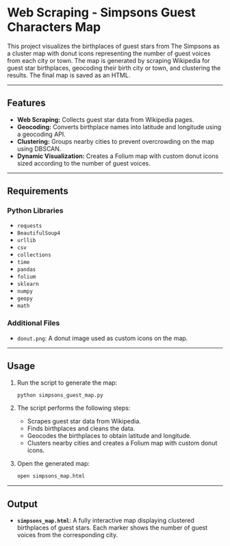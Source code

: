 # Web Scraping - Simpsons Guest Characters Map

This project visualizes the birthplaces of guest stars from The Simpsons as a cluster map with donut icons representing the number of guest voices from each city or town. The map is generated by scraping Wikipedia for guest star birthplaces, geocoding their birth city or town, and clustering the results. The final map is saved as an HTML. 

---

## Features
- **Web Scraping:** Collects guest star data from Wikipedia pages.
- **Geocoding:** Converts birthplace names into latitude and longitude using a geocoding API.
- **Clustering:** Groups nearby cities to prevent overcrowding on the map using DBSCAN.
- **Dynamic Visualization:** Creates a Folium map with custom donut icons sized according to the number of guest voices.

---

## Requirements

### Python Libraries
- `requests`
- `BeautifulSoup4`
- `urllib`
- `csv`
- `collections`
- `time`
- `pandas`
- `folium`
- `sklearn`
- `numpy`
- `geopy`
- `math`

### Additional Files
- `donut.png`: A donut image used as custom icons on the map.

---

## Usage
1. Run the script to generate the map:
   ```bash
   python simpsons_guest_map.py
   ```

2. The script performs the following steps:
   - Scrapes guest star data from Wikipedia.
   - Finds birthplaces and cleans the data.
   - Geocodes the birthplaces to obtain latitude and longitude.
   - Clusters nearby cities and creates a Folium map with custom donut icons.

3. Open the generated map:
   ```bash
   open simpsons_map.html
   ```

---

## Output
- **`simpsons_map.html`**: A fully interactive map displaying clustered birthplaces of guest stars. Each marker shows the number of guest voices from the corresponding city.


